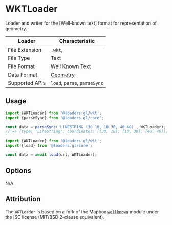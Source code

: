 # WKTLoader

Loader and writer for the [Well-known text] format for representation of geometry.

| Loader         | Characteristic                                                                              |
| -------------- | ------------------------------------------------------------------------------------------- |
| File Extension | `.wkt`,                                                                                     |
| File Type      | Text                                                                                        |
| File Format    | [Well Known Text](https://en.wikipedia.org/wiki/Well-known_text_representation_of_geometry) |
| Data Format    | [Geometry](/docs/specifications/category-gis)                                               |
| Supported APIs | `load`, `parse`, `parseSync`                                                                |

## Usage

```js
import {WKTLoader} from '@loaders.gl/wkt';
import {parseSync} from '@loaders.gl/core';

const data = parseSync('LINESTRING (30 10, 10 30, 40 40)', WKTLoader);
// => {type: 'LineString', coordinates: [[30, 10], [10, 30], [40, 40]]}
```

```js
import {WKTLoader} from '@loaders.gl/wkt';
import {load} from '@loaders.gl/core';

const data = await load(url, WKTLoader);
```

## Options

N/A

## Attribution

The `WKTLoader` is based on a fork of the Mapbox [`wellknown`](https://github.com/mapbox/wellknown) module under the ISC license (MIT/BSD 2-clause equivalent).
